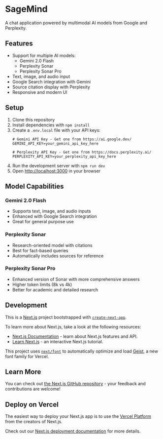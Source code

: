 # SageMind

A chat application powered by multimodal AI models from Google and Perplexity.

## Features

- Support for multiple AI models:
  - Gemini 2.0 Flash
  - Perplexity Sonar
  - Perplexity Sonar Pro
- Text, image, and audio input
- Google Search integration with Gemini
- Source citation display with Perplexity
- Responsive and modern UI

## Setup

1. Clone this repository
2. Install dependencies with `npm install`
3. Create a `.env.local` file with your API keys:
   ```
   # Gemini API Key - Get one from https://ai.google.dev/
   GEMINI_API_KEY=your_gemini_api_key_here
   
   # Perplexity API Key - Get one from https://docs.perplexity.ai/
   PERPLEXITY_API_KEY=your_perplexity_api_key_here
   ```
4. Run the development server with `npm run dev`
5. Open [http://localhost:3000](http://localhost:3000) in your browser

## Model Capabilities

### Gemini 2.0 Flash
- Supports text, image, and audio inputs
- Enhanced with Google Search integration
- Great for general purpose use

### Perplexity Sonar
- Research-oriented model with citations
- Best for fact-based queries
- Automatically includes sources for reference

### Perplexity Sonar Pro
- Enhanced version of Sonar with more comprehensive answers
- Higher token limits (8k vs 4k)
- Better for academic and detailed research

## Development

This is a [Next.js](https://nextjs.org/) project bootstrapped with [`create-next-app`](https://github.com/vercel/next.js/tree/canary/packages/create-next-app).

To learn more about Next.js, take a look at the following resources:
- [Next.js Documentation](https://nextjs.org/docs) - learn about Next.js features and API.
- [Learn Next.js](https://nextjs.org/learn) - an interactive Next.js tutorial.

This project uses [`next/font`](https://nextjs.org/docs/app/building-your-application/optimizing/fonts) to automatically optimize and load [Geist](https://vercel.com/font), a new font family for Vercel.

## Learn More

You can check out [the Next.js GitHub repository](https://github.com/vercel/next.js) - your feedback and contributions are welcome!

## Deploy on Vercel

The easiest way to deploy your Next.js app is to use the [Vercel Platform](https://vercel.com/new?utm_medium=default-template&filter=next.js&utm_source=create-next-app&utm_campaign=create-next-app-readme) from the creators of Next.js.

Check out our [Next.js deployment documentation](https://nextjs.org/docs/app/building-your-application/deploying) for more details.

